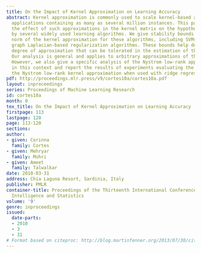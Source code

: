 ```yaml
---
title: On the Impact of Kernel Approximation on Learning Accuracy
abstract: Kernel approximation is commonly used to scale kernel-based algorithms to
  applications containing as many as several million instances. This paper analyzes
  the effect of such approximations in the kernel matrix on the hypothesis generated
  by several widely used learning algorithms. We give stability bounds based on the
  norm of the kernel approximation for these algorithms, including SVMs, KRR, and
  graph Laplacian-based regularization algorithms. These bounds help determine the
  degree of approximation that can be tolerated in the estimation of the kernel matrix.
  Our analysis is general and applies to arbitrary approximations of the kernel matrix.
  However, we also give a specific analysis of the Nystrom low-rank approximation
  in this context and report the results of experiments evaluating the quality of
  the Nystrom low-rank kernel approximation when used with ridge regression.
pdf: http://proceedings.mlr.press/v9/cortes10a/cortes10a.pdf
layout: inproceedings
series: Proceedings of Machine Learning Research
id: cortes10a
month: 0
tex_title: On the Impact of Kernel Approximation on Learning Accuracy
firstpage: 113
lastpage: 120
page: 113-120
sections: 
author:
- given: Corinna
  family: Cortes
- given: Mehryar
  family: Mohri
- given: Ameet
  family: Talwalkar
date: 2010-03-31
address: Chia Laguna Resort, Sardinia, Italy
publisher: PMLR
container-title: Proceedings of the Thirteenth International Conference on Artificial
  Intelligence and Statistics
volume: '9'
genre: inproceedings
issued:
  date-parts:
  - 2010
  - 3
  - 31
# Format based on citeproc: http://blog.martinfenner.org/2013/07/30/citeproc-yaml-for-bibliographies/
---
```

